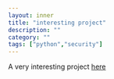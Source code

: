 ```yaml
---
layout: inner
title: "interesting project"
description: ""
category: ""
tags: ["python","security"]
---
```

A very interesting project [here](http://cuckoosandbox.org/index.html)
